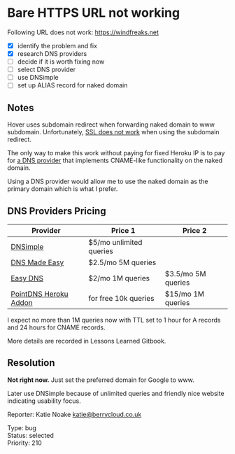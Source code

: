 # Bare HTTPS URL not working

Following URL does not work: https://windfreaks.net

- [x] identify the problem and fix
- [x] research DNS providers
- [ ] decide if it is worth fixing now
- [ ] select DNS provider
- [ ] use DNSimple
- [ ] set up ALIAS record for naked domain

## Notes

Hover uses subdomain redirect when forwarding naked domain to www subdomain. Unfortunately, [SSL does not work](https://devcenter.heroku.com/articles/apex-domains#ssl) when using the subdomain redirect.

The only way to make this work without paying for fixed Heroku IP is to pay for [a DNS provider](https://devcenter.heroku.com/articles/custom-domains#configuring-dns-for-root-domains) that implements CNAME-like functionality on the naked domain.

Using a DNS provider would allow me to use the naked domain as the primary domain which is what I prefer.

## DNS Providers Pricing
Provider   | Price 1 | Price 2
----------|--------|----------
[DNSimple](https://dnsimple.com/pricing) | $5/mo unlimited queries
[DNS Made Easy](https://dnsmadeeasy.com/pricing/) | $2.5/mo 5M queries
[Easy DNS](https://easydns.com/dns/) | $2/mo 1M queries | $3.5/mo 5M queries
[PointDNS Heroku Addon](https://elements.heroku.com/addons/pointdns) | for free 10k queries | $15/mo 1M queries

I expect no more than 1M queries now with TTL set to 1 hour for A records and 24 hours for CNAME records.

More details are recorded in Lessons Learned Gitbook.

## Resolution

**Not right now.** Just set the preferred domain for Google to www.

Later use DNSimple because of unlimited queries and friendly nice website indicating usability focus.


Reporter: Katie Noake <katie@berrycloud.co.uk>  

Type: bug  
Status: selected  
Priority: 210
